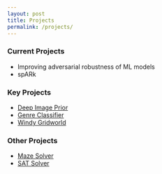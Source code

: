 ```yaml
---
layout: post
title: Projects
permalink: /projects/
---
```


### Current Projects

- Improving adversarial robustness of ML models
- spARk


### Key Projects

- [Deep Image Prior]()
- [Genre Classifier](/gc/)
- [Windy Gridworld](/windy_gridworld/)

### Other Projects

- [Maze Solver](/maze_solver/)
- [SAT Solver](/sat_solver/)